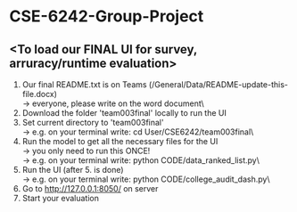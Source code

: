 # CSE-6242-Group-Project
## <To load our FINAL UI for survey, arruracy/runtime evaluation>

1. Our final README.txt is on Teams (/General/Data/README-update-this-file.docx)\
  -> everyone, please write on the word document\
3. Download the folder 'team003final' locally to run the UI
4. Set current directory to 'team003final'\
  -> e.g. on your terminal write: cd User/CSE6242/team003final\
5. Run the model to get all the necessary files for the UI\
  -> you only need to run this ONCE!\
  -> e.g. on your terminal write: python CODE/data_ranked_list.py\
6. Run the UI (after 5. is done)\
  -> e.g. on your terminal write: python CODE/college_audit_dash.py\
7. Go to http://127.0.0.1:8050/ on server 
8. Start your evaluation

